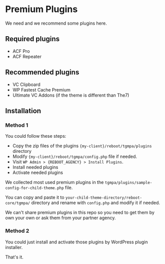 # Premium Plugins

We need and we recommend some plugins here.

## Required plugins

- ACF Pro
- ACF Repeater

## Recommended plugins

- VC Clipboard
- WP Fastest Cache Premium
- Ultimate VC Addons (if the theme is different than The7)

## Installation

### Method 1

You could follow these steps:

- Copy the zip files of the plugins `{my-client}/reboot/tgmpa/plugins` directory
- Modify `{my-client}/reboot/tgmpa/config.php` file if needed.
- Visit `WP Admin > {REBOOT_AGENCY} > Install Plugins`.
- Install needed plugins
- Activate needed plugins

We collected most used premium plugins in the `tgmpa/plugins/sample-config-for-child-theme.php` file.

You can copy and paste it to `your-child-theme-directory/reboot-core/tgmpa/` directory and rename with `config.php` and modify it if needed.

We can't share premium plugins in this repo so you need to get them by own your own or ask them from your partner agency.

### Method 2

You could just install and activate those plugins by WordPress plugin installer.

That's it.